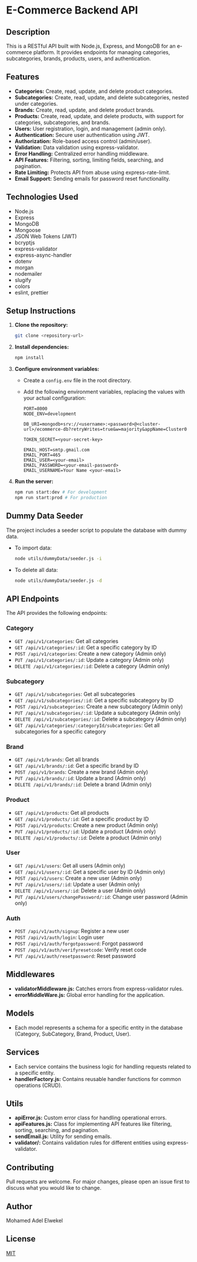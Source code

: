 # E-Commerce Backend API

## Description

This is a RESTful API built with Node.js, Express, and MongoDB for an e-commerce platform. It provides endpoints for managing categories, subcategories, brands, products, users, and authentication.

## Features

-   **Categories:** Create, read, update, and delete product categories.
-   **Subcategories:** Create, read, update, and delete subcategories, nested under categories.
-   **Brands:** Create, read, update, and delete product brands.
-   **Products:** Create, read, update, and delete products, with support for categories, subcategories, and brands.
-   **Users:** User registration, login, and management (admin only).
-   **Authentication:** Secure user authentication using JWT.
-   **Authorization:** Role-based access control (admin/user).
-   **Validation:** Data validation using express-validator.
-   **Error Handling:** Centralized error handling middleware.
-   **API Features:** Filtering, sorting, limiting fields, searching, and pagination.
-   **Rate Limiting:** Protects API from abuse using express-rate-limit.
-   **Email Support:** Sending emails for password reset functionality.

## Technologies Used

-   Node.js
-   Express
-   MongoDB
-   Mongoose
-   JSON Web Tokens (JWT)
-   bcryptjs
-   express-validator
-   express-async-handler
-   dotenv
-   morgan
-   nodemailer
-   slugify
-   colors
-   eslint, prettier

## Setup Instructions

1.  **Clone the repository:**

    ```bash
    git clone <repository-url>
    ```

2.  **Install dependencies:**

    ```bash
    npm install
    ```

3.  **Configure environment variables:**

    -   Create a `config.env` file in the root directory.
    -   Add the following environment variables, replacing the values with your actual configuration:

        ```env
        PORT=8000
        NODE_ENV=development

        DB_URI=mongodb+srv://<username>:<password>@<cluster-url>/ecommerce-db?retryWrites=true&w=majority&appName=Cluster0

        TOKEN_SECRET=<your-secret-key>

        EMAIL_HOST=smtp.gmail.com
        EMAIL_PORT=465
        EMAIL_USER=<your-email>
        EMAIL_PASSWORD=<your-email-password>
        EMAIL_USERNAME=Your Name <your-email>
        ```

4.  **Run the server:**

    ```bash
    npm run start:dev # For development
    npm run start:prod # For production
    ```

## Dummy Data Seeder

The project includes a seeder script to populate the database with dummy data.

*   To import data:

    ```bash
    node utils/dummyData/seeder.js -i
    ```

*   To delete all data:

    ```bash
    node utils/dummyData/seeder.js -d
    ```

## API Endpoints

The API provides the following endpoints:

### Category

*   `GET /api/v1/categories`: Get all categories
*   `GET /api/v1/categories/:id`: Get a specific category by ID
*   `POST /api/v1/categories`: Create a new category (Admin only)
*   `PUT /api/v1/categories/:id`: Update a category (Admin only)
*   `DELETE /api/v1/categories/:id`: Delete a category (Admin only)

### Subcategory

*   `GET /api/v1/subcategories`: Get all subcategories
*   `GET /api/v1/subcategories/:id`: Get a specific subcategory by ID
*   `POST /api/v1/subcategories`: Create a new subcategory (Admin only)
*   `PUT /api/v1/subcategories/:id`: Update a subcategory (Admin only)
*   `DELETE /api/v1/subcategories/:id`: Delete a subcategory (Admin only)
*   `GET /api/v1/categories/:categoryId/subcategories`: Get all subcategories for a specific category

### Brand

*   `GET /api/v1/brands`: Get all brands
*   `GET /api/v1/brands/:id`: Get a specific brand by ID
*   `POST /api/v1/brands`: Create a new brand (Admin only)
*   `PUT /api/v1/brands/:id`: Update a brand (Admin only)
*   `DELETE /api/v1/brands/:id`: Delete a brand (Admin only)

### Product

*   `GET /api/v1/products`: Get all products
*   `GET /api/v1/products/:id`: Get a specific product by ID
*   `POST /api/v1/products`: Create a new product (Admin only)
*   `PUT /api/v1/products/:id`: Update a product (Admin only)
*   `DELETE /api/v1/products/:id`: Delete a product (Admin only)

### User

*   `GET /api/v1/users`: Get all users (Admin only)
*   `GET /api/v1/users/:id`: Get a specific user by ID (Admin only)
*   `POST /api/v1/users`: Create a new user (Admin only)
*   `PUT /api/v1/users/:id`: Update a user (Admin only)
*   `DELETE /api/v1/users/:id`: Delete a user (Admin only)
*   `PUT /api/v1/users/changePassword/:id`: Change user password (Admin only)

### Auth

*   `POST /api/v1/auth/signup`: Register a new user
*   `POST /api/v1/auth/login`: Login user
*   `POST /api/v1/auth/forgotpassword`: Forgot password
*   `POST /api/v1/auth/verifyresetcode`: Verify reset code
*   `PUT /api/v1/auth/resetpassword`: Reset password

## Middlewares

*   **validatorMiddleware.js:** Catches errors from express-validator rules.
*   **errorMiddleWare.js:** Global error handling for the application.

## Models

*   Each model represents a schema for a specific entity in the database (Category, SubCategory, Brand, Product, User).

## Services

*   Each service contains the business logic for handling requests related to a specific entity.
*   **handlerFactory.js:** Contains reusable handler functions for common operations (CRUD).

## Utils

*   **apiError.js:** Custom error class for handling operational errors.
*   **apiFeatures.js:** Class for implementing API features like filtering, sorting, searching, and pagination.
*   **sendEmail.js:** Utility for sending emails.
*   **validator/:** Contains validation rules for different entities using express-validator.

## Contributing

Pull requests are welcome. For major changes, please open an issue first to discuss what you would like to change.

## Author

Mohamed Adel Elwekel

## License

[MIT](https://opensource.org/license/mit/)
